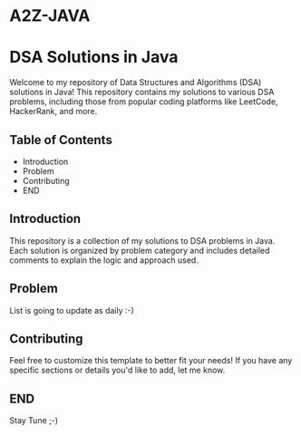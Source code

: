 # A2Z-JAVA

# DSA Solutions in Java

Welcome to my repository of Data Structures and Algorithms (DSA) solutions in Java! This repository contains my solutions to various DSA problems, including those from popular coding platforms like LeetCode, HackerRank, and more.

## Table of Contents
- Introduction
- Problem
- Contributing
- END

## Introduction

This repository is a collection of my solutions to DSA problems in Java. Each solution is organized by problem category and includes detailed comments to explain the logic and approach used.

## Problem
List is going to update as daily :-)


## Contributing

Feel free to customize this template to better fit your needs! If you have any specific sections or details you'd like to add, let me know.

## END

Stay Tune ;-)
